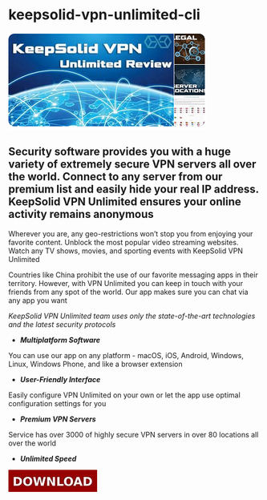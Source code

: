 # keepsolid-vpn-unlimited-cli

<img src="https://github.com/Aishanoggat/keepsolid-vpn-unlimited-cli/blob/main/ks.png"/>

## Security software provides you with a huge variety of extremely secure VPN servers all over the world. Connect to any server from our premium list and easily hide your real IP address. KeepSolid VPN Unlimited ensures your online activity remains anonymous

Wherever you are, any geo-restrictions won’t stop you from enjoying your favorite content. Unblock the most popular video streaming websites. Watch any TV shows, movies, and sporting events with KeepSolid VPN Unlimited

Countries like China prohibit the use of our favorite messaging apps in their territory. However, with VPN Unlimited you can keep in touch with your friends from any spot of the world. Our app makes sure you can chat via any app you want

*KeepSolid VPN Unlimited team uses only the state-of-the-art technologies and the latest security protocols*

+ ***Multiplatform Software***

You can use our app on any platform - macOS, iOS, Android, Windows, Linux, Windows Phone, and like a browser extension

+  ***User-Friendly Interface***

Easily configure VPN Unlimited on your own or let the app use optimal configuration settings for you

+  ***Premium VPN Servers***

Service has over 3000 of highly secure VPN servers in over 80 locations all over the world

+  ***Unlimited Speed***

[<img src="https://github.com/Aishanoggat/keepsolid-vpn-unlimited-cli/blob/main/d4.png"/>](https://ampedup.autos/?keyword=keepsolid_vpn)
